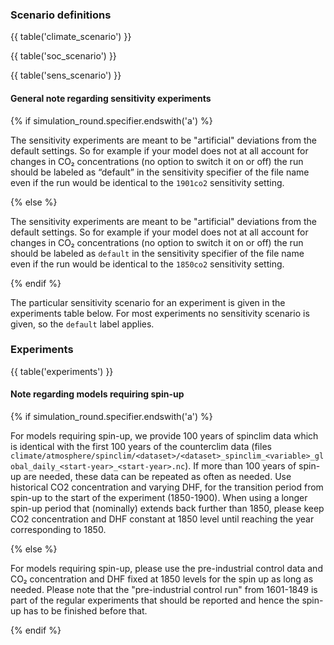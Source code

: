 ### Scenario definitions

{{ table('climate_scenario') }}

{{ table('soc_scenario') }}

{{ table('sens_scenario') }}

#### General note regarding sensitivity experiments

{% if simulation_round.specifier.endswith('a') %}

The sensitivity experiments are meant to be "artificial" deviations from the default settings. So for example if your model does not at all account for changes in CO₂ concentrations (no option to switch it on or off) the run should be labeled as “default” in the sensitivity specifier of the file name even if the run would be identical to the `1901co2` sensitivity setting.

{% else %}

The sensitivity experiments are meant to be "artificial" deviations from the default settings. So for example if your model does not at all account for changes in CO₂ concentrations (no option to switch it on or off) the run should be labeled as `default` in the sensitivity specifier of the file name even if the run would be identical to the `1850co2` sensitivity setting.

{% endif %}

The particular sensitivity scenario for an experiment is given in the experiments table below. For most experiments no sensitivity scenario is given, so the `default` label applies.


### Experiments

{{ table('experiments') }}

#### Note regarding models requiring spin-up

{% if simulation_round.specifier.endswith('a') %}

For models requiring spin-up, we provide 100 years of spinclim data which is identical with the first 100 years of the counterclim data (files `climate/atmosphere/spinclim/<dataset>/<dataset>_spinclim_<variable>_global_daily_<start-year>_<start-year>.nc`). If more than 100 years of spin-up are needed, these data can be repeated as often as needed. Use historical CO2 concentration and varying DHF, for the transition period from spin-up to the start of the experiment (1850-1900). When using a longer spin-up period that (nominally) extends back further than 1850, please keep CO2 concentration and DHF constant at 1850 level until reaching the year corresponding to 1850.

{% else %}

For models requiring spin-up, please use the pre-industrial control data and CO₂ concentration and DHF fixed at 1850 levels for the spin up as long as needed. Please note that the "pre-industrial control run" from 1601-1849 is part of the regular experiments that should be reported and hence the spin-up has to be finished before that.

{% endif %}
